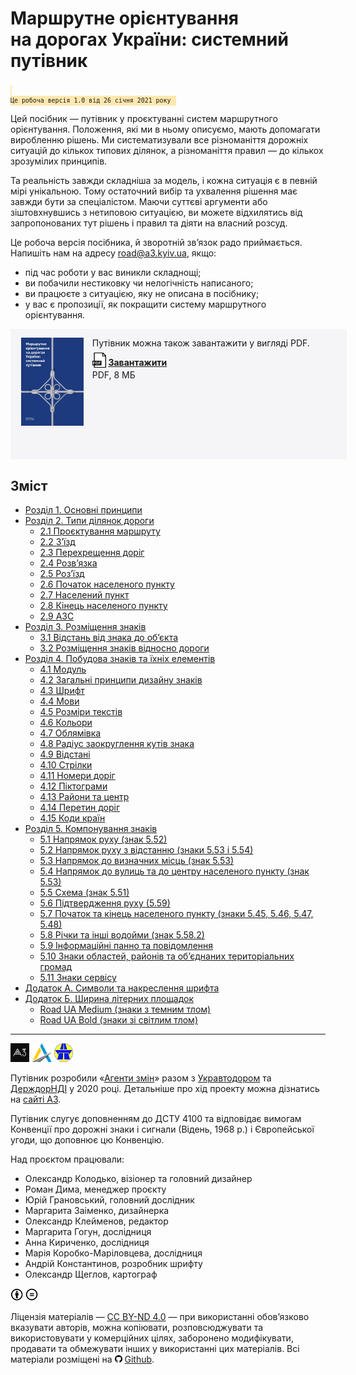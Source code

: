 # Маршрутне орієнтування на&nbsp;дорогах України: системний путівник

<code class="caption" style="background-color: #FFE8B0; padding: 0 0.2em 0.15em;"><small>
  Це робоча версія 1.0 від 26 січня 2021 року
</small></code>

Цей посібник&nbsp;&mdash; путівник у&nbsp;проєктуванні систем маршрутного орієнтування. Положення, які ми&nbsp;в&nbsp;ньому описуємо, мають допомагати виробленню рішень. Ми&nbsp;систематизували все різноманіття дорожніх ситуацій до&nbsp;кількох типових ділянок, а&nbsp;різноманіття правил&nbsp;&mdash; до&nbsp;кількох зрозумілих принципів.

Та&nbsp;реальність завжди складніша за&nbsp;модель, і&nbsp;кожна ситуація є&nbsp;в&nbsp;певній мірі унікальною. Тому остаточний вибір та&nbsp;ухвалення рішення має завжди бути за&nbsp;спеціалістом. Маючи суттєві аргументи або зіштовхнувшись з&nbsp;нетиповою ситуацією, ви&nbsp;можете відхилятись від запропонованих тут рішень і&nbsp;правил та&nbsp;діяти на&nbsp;власний розсуд.

Це&nbsp;робоча версія посібника, й&nbsp;зворотній зв&rsquo;язок радо приймається. Напишіть нам на&nbsp;адресу road@a3.kyiv.ua, якщо:
* під час роботи у&nbsp;вас виникли складнощі;
* ви&nbsp;побачили нестиковку чи&nbsp;нелогічність написаного;
* ви&nbsp;працюєте з&nbsp;ситуацією, яку не&nbsp;описана в&nbsp;посібнику;
* у&nbsp;вас є&nbsp;пропозиції, як&nbsp;покращити систему маршрутного орієнтування.


<style type="text/css">

.bg-light {
    background-color: #F5F5F8;
    width: 100%;
    padding: 1em 1.2em 1.1em;
}

.bg-light > p {
  margin: 0 0 0.5em 0;
}

.left-col {
  float: left;
  margin-right: 1em;
  width: 100px;
  min-height: 100%;
}

</style>



<div class="bg-light" style="min-height: 180px;">

<div class="left-col">
  <a href="http://cdn.a3.kyiv.ua/files/UA-RoadSigns-Guide-v1-26-01-21.pdf" target="_blank"><img src="assets/icons/UA-RoadSigns-Guide.jpg" class=""></a>
</div>

  <p>Путівник можна також завантажити у&nbsp;вигляді PDF.</p>
  <a href="http://cdn.a3.kyiv.ua/files/UA-RoadSigns-Guide-v1-26-01-21.pdf" target="_blank" style="font-weight: 700;">
    <img height="24" src="assets/icons/filetype-pdf.svg" style="margin-bottom: -0.2em; margin-right: 0.2em;">Завантажити
  </a>
  <p class="caption" style="margin-top: 0.2em;">PDF, 8 МБ</p>

</div>



## Зміст

* [Розділ 1. Основні принципи](        1-principles.md)
* [Розділ 2. Типи ділянок дороги](     2-road-types.md)
  * [2.1 Проєктування маршруту](       2-road-types?id=_21-Проєктування-маршруту)
  * [2.2 З’їзд](                       2-road-types?id=_22-Зїзд)
  * [2.3 Перехрещення доріг](          2-road-types?id=_23-Перехрещення-доріг)
  * [2.4 Розв’язка](                   2-road-types?id=_24-Розвязка)
  * [2.5 Роз’їзд](                     2-road-types?id=_25-Розїзд)
  * [2.6 Початок населеного пункту ](  2-road-types?id=_26-Початок-населеного-пункту)
  * [2.7 Населений пункт](             2-road-types?id=_27-Населений-пункт)
  * [2.8 Кінець населеного пункту](    2-road-types?id=_28-Кінець-населеного-пункту)
  * [2.9 АЗС](                         2-road-types?id=_29-АЗС)
* [Розділ 3. Розміщення знаків](                3-sign-placement)
  * [3.1 Відстань від знака до об’єкта](        3-sign-placement?id=_31-Відстань-від-знака-до-обєкта)
  * [3.2 Розміщення знаків відносно дороги](    3-sign-placement?id=_32-Розміщення-знаків-відносно-дороги)
* [Розділ 4. Побудова знаків та їхніх елементів](     4-design-principles)
  * [4.1 Модуль](                                     4-design-principles?id=_41-Модуль) 
  * [4.2 Загальні принципи дизайну знаків](           4-design-principles?id=_42-Загальні-принципи-дизайну-знаків)
  * [4.3 Шрифт](                                      4-design-principles?id=_43-Шрифт)
  * [4.4 Мови](                                       4-design-principles?id=_44-Мови)
  * [4.5 Розміри текстів](                            4-design-principles?id=_45-Розміри-текстів)
  * [4.6 Кольори](                                    4-design-principles?id=_46-Кольори)
  * [4.7 Облямівка](                                  4-design-principles?id=_47-Облямівка)
  * [4.8 Радіус заокруглення кутів знака](            4-design-principles?id=_48-Радіус-заокруглення-кутів-знака)
  * [4.9 Відстані](                                   4-design-principles?id=_49-Відстані)
  * [4.10 Стрілки](                                   4-design-principles?id=_410-Стрілки)
  * [4.11 Номери доріг](                              4-design-principles?id=_411-Номери-доріг)
  * [4.12 Піктограми](                                4-design-principles?id=_412-Піктограми)
  * [4.13 Райони та центр](                           4-design-principles?id=_413-Райони-та-центр)
  * [4.14 Перетин доріг](                             4-design-principles?id=_414-Перетин-доріг)
  * [4.15 Коди країн](                                4-design-principles?id=_415-Коди-країн)
* [Розділ 5. Компонування знаків](                                              5-sign-design)
  * [5.1 Напрямок руху (знак 5.52)](                                            5-sign-design?id=_51-Напрямок-руху-знак-552)
  * [5.2 Напрямок руху з відстанню (знаки 5.53 і 5.54) ](                       5-sign-design?id=_52-Напрямок-руху-з-відстанню-знаки-553-і-554)
  * [5.3 Напрямок до визначних місць (знак 5.53)](                              5-sign-design?id=_53-)
  * [5.4 Напрямок до вулиць та до центру населеного пункту (знак 5.53)](        5-sign-design?id=_54-)
  * [5.5 Схема (знак 5.51)](                                                    5-sign-design?id=_55-)
  * [5.6 Підтвердження руху (5.59)](                                            5-sign-design?id=_56-)
  * [5.7 Початок та кінець населеного пункту (знаки 5.45, 5.46, 5.47, 5.48)](   5-sign-design?id=_57-)
  * [5.8 Річки та інші водойми (знак 5.58.2)](                                  5-sign-design?id=_58-)
  * [5.9 Інформаційні панно та повідомлення](                                   5-sign-design?id=_59-)
  * [5.10 Знаки областей, районів та об’єднаних територіальних громад](         5-sign-design?id=_510-)
  * [5.11 Знаки сервісу](                                                       5-sign-design?id=_511-)
* [Додаток А. Cимволи та накреслення шрифта](         appendix-a)
* [Додаток Б. Ширина літерних площадок](              appendix-b)
  * [Road UA Medium (знаки з темним тлом)](           appendix-b?id=road-ua-medium-знаки-з-темним-тлом)
  * [Road UA Bold (знаки зі світлим тлом)](           appendix-b?id=road-ua-bold-знаки-зі-світлоим-тлом)



<hr>

<img height="30" src="assets/logo/a3.svg">
<img height="30" src="assets/logo/uad.svg">
<img height="30" src="assets/logo/dorndi.png">

Путівник розробили «<a href="http://a3.kyiv.ua" target="_blank">Агенти змін</a>» разом з <a href="https://ukravtodor.gov.ua" target="_blank">Укравтодором</a> та <a href="http://dorndi.org.ua/ua" target="_blank">ДерждорНДІ</a> у 2020 році. Детальніше про хід проекту можна дізнатись на <a href="http://a3.kyiv.ua/projects/road-wayfinding" target="_blank">сайті А3</a>.

Путівник слугує доповненням до ДСТУ 4100 та відповідає вимогам Конвенції про дорожні знаки і сигнали (Відень, 1968 р.) і Європейської угоди, що доповнює цю Конвенцію.

Над проєктом працювали:
* Олександр Колодько, візіонер та головний дизайнер
* Роман Дима, менеджер проєкту
* Юрій Грановський, головний дослідник
* Маргарита Заіменко, дизайнерка
* Олександр Клейменов, редактор
* Маргарита Гогун, дослідниця
* Анна Кириченко, дослідниця
* Марія Коробко-Маріловцева, дослідниця
* Андрій Константинов, розробник шрифту
* Олександр Щеглов, картограф


<img src="assets/license/cc-by.svg" height="20" alt="Creative Commons Attribution International"/>
<img src="assets/license/cc-nd.svg" height="20" alt="Creative Commons Attribution-NoDerivatives"/> 
<p class="caption">Ліцензія матеріалів — <a href="https://creativecommons.org/licenses/by-nd/4.0/deed.uk">CC BY-ND 4.0</a> — при використанні обов’язково вказувати авторів, можна копіювати, розповсюджувати та використовувати у комерційних цілях, заборонено модифікувати, продавати та обмежувати інших у використанні цих матеріалів. Всі матеріали розміщені на <a href="https://github.com/agentyzmin/road-sign-guide" target="_blank"><img src="assets/icons/github.svg" height="12px" style="margin-right: 4px;">Github</a>.</p>